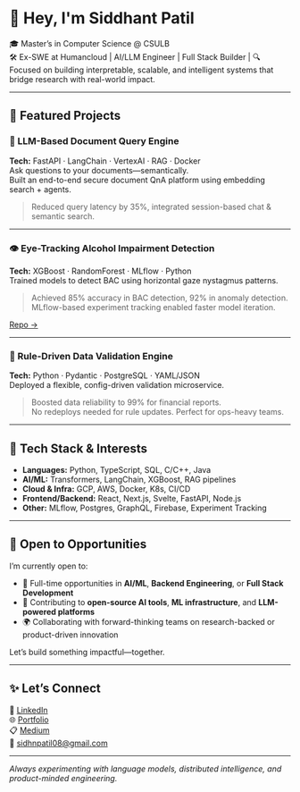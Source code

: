 # 👋 Hey, I'm Siddhant Patil

🎓 Master’s in Computer Science @ CSULB  
🛠️ Ex-SWE at Humancloud | AI/LLM Engineer | Full Stack Builder  |
🔍 Focused on building interpretable, scalable, and intelligent systems that bridge research with real-world impact.

---

## 🔬 Featured Projects

### 📄 LLM-Based Document Query Engine
**Tech:** FastAPI · LangChain · VertexAI · RAG · Docker  
Ask questions to your documents—semantically.  
Built an end-to-end secure document QnA platform using embedding search + agents.  
> Reduced query latency by 35%, integrated session-based chat & semantic search.

---

### 👁️ Eye-Tracking Alcohol Impairment Detection
**Tech:** XGBoost · RandomForest · MLflow · Python  
Trained models to detect BAC using horizontal gaze nystagmus patterns.  
> Achieved 85% accuracy in BAC detection, 92% in anomaly detection.  
> MLflow-based experiment tracking enabled faster model iteration.

[Repo →](https://github.com/siddhant8019/eye_based-analysis)

---

### 🧠 Rule-Driven Data Validation Engine
**Tech:** Python · Pydantic · PostgreSQL · YAML/JSON  
Deployed a flexible, config-driven validation microservice.  
> Boosted data reliability to 99% for financial reports.  
> No redeploys needed for rule updates. Perfect for ops-heavy teams.

---

## 🚀 Tech Stack & Interests

- **Languages:** Python, TypeScript, SQL, C/C++, Java  
- **AI/ML:** Transformers, LangChain, XGBoost, RAG pipelines  
- **Cloud & Infra:** GCP, AWS, Docker, K8s, CI/CD  
- **Frontend/Backend:** React, Next.js, Svelte, FastAPI, Node.js  
- **Other:** MLflow, Postgres, GraphQL, Firebase, Experiment Tracking

---

## 🤝 Open to Opportunities

I’m currently open to:

- 💼 Full-time opportunities in **AI/ML**, **Backend Engineering**, or **Full Stack Development**
- 🤖 Contributing to **open-source AI tools**, **ML infrastructure**, and **LLM-powered platforms**
- 🌍 Collaborating with forward-thinking teams on research-backed or product-driven innovation

Let’s build something impactful—together.

---

## ✨ Let’s Connect

🔗 [LinkedIn](https://www.linkedin.com/in/siddhantnpatil/)  
🌐 [Portfolio](https://siprofile.me/)  
📋 [Medium](https://medium.com/@siddhantnitin)  
📧 sidhnpatil08@gmail.com  

---

*Always experimenting with language models, distributed intelligence, and product-minded engineering.*
